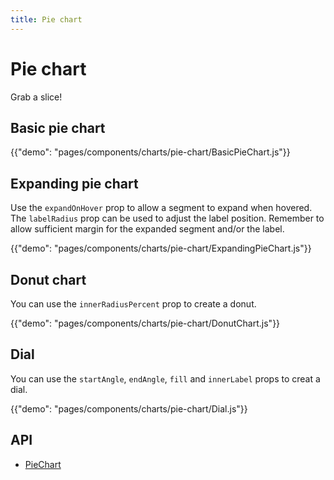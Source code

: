 ```yaml
---
title: Pie chart
---
```


# Pie chart

<p class="description">Grab a slice!</p>

## Basic pie chart

{{"demo": "pages/components/charts/pie-chart/BasicPieChart.js"}}

## Expanding pie chart

Use the `expandOnHover` prop to allow a segment to expand when hovered.
The `labelRadius` prop can be used to adjust the label position. Remember to allow sufficient margin for the expanded segment and/or the label.

{{"demo": "pages/components/charts/pie-chart/ExpandingPieChart.js"}}

## Donut chart

You can use the `innerRadiusPercent` prop to create a donut.

{{"demo": "pages/components/charts/pie-chart/DonutChart.js"}}

## Dial

You can use the `startAngle`, `endAngle`, `fill` and `innerLabel` props to creat a dial.

{{"demo": "pages/components/charts/pie-chart/Dial.js"}}

## API

- [PieChart](/api/data-grid/pie-chart-props/)
